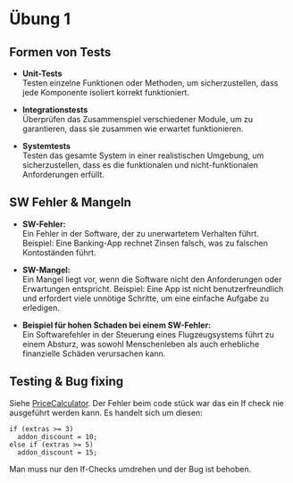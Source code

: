 # Übung 1

## Formen von Tests

* **Unit-Tests**  
  Testen einzelne Funktionen oder Methoden, um sicherzustellen, dass jede Komponente isoliert korrekt funktioniert.

* **Integrationstests**  
  Überprüfen das Zusammenspiel verschiedener Module, um zu garantieren, dass sie zusammen wie erwartet funktionieren.

* **Systemtests**  
  Testen das gesamte System in einer realistischen Umgebung, um sicherzustellen, dass es die funktionalen und nicht-funktionalen Anforderungen erfüllt.


## SW Fehler & Mangeln

* **SW-Fehler:**  
  Ein Fehler in der Software, der zu unerwartetem Verhalten führt. Beispiel: Eine Banking-App rechnet Zinsen falsch, was zu falschen Kontoständen führt.

* **SW-Mangel:**  
  Ein Mangel liegt vor, wenn die Software nicht den Anforderungen oder Erwartungen entspricht. Beispiel: Eine App ist nicht benutzerfreundlich und erfordert viele unnötige Schritte, um eine einfache Aufgabe zu erledigen.

* **Beispiel für hohen Schaden bei einem SW-Fehler:**  
  Ein Softwarefehler in der Steuerung eines Flugzeugsystems führt zu einem Absturz, was sowohl Menschenleben als auch erhebliche finanzielle Schäden verursachen kann.

## Testing & Bug fixing
Siehe [PriceCalculator](./PriceCalculator.java). Der Fehler beim code stück war das ein If check nie ausgeführt werden kann. Es handelt sich um diesen:
```
if (extras >= 3)
  addon_discount = 10;
else if (extras >= 5)
  addon_discount = 15;
```

Man muss nur den If-Checks umdrehen und der Bug ist behoben.

